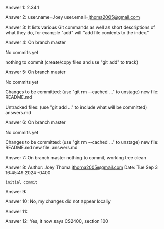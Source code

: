 Answer 1:
2.34.1
	
Answer 2:
user.name=Joey
user.email=jthoma2005@gmail.com

Answer 3:
It lists various Git commands as well as short descriptions of what they do, for example "add" will "add file contents to the index."

Answer 4:
On branch master

No commits yet

nothing to commit (create/copy files and use "git add" to track)

Answer 5:
On branch master

No commits yet

Changes to be committed:
  (use "git rm --cached <file>..." to unstage)
  	new file:   README.md
  	
 Untracked files:
   (use "git add <file>..." to include what will be committed)
   	 answers.md
   	 
Answer 6:
On branch master

No commits yet

Changes to be committed:
  (use "git rm --cached <file>..." to unstage)
  	new file:   README.md
  	new file:   answers.md
  	
Answer 7:
On branch master
nothing to commit, working tree clean

Answer 8:
Author: Joey Thoma <jthoma2005@gmail.com>
Date:   Tue Sep 3 16:45:49 2024 -0400

    initial commit
    
Answer 9:

Answer 10:
No, my changes did not appear locally

Answer 11:

Answer 12:
Yes, it now says CS2400, section 100

